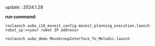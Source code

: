 update : 2024.1.28

***run command:***
```
roslaunch aubo_i10_moveit_config moveit_planning_execution.launch robot_ip:=<your robot IP address>
```
```
roslaunch aubo_demo MoveGroupInterface_To_Melodic.launch
```
